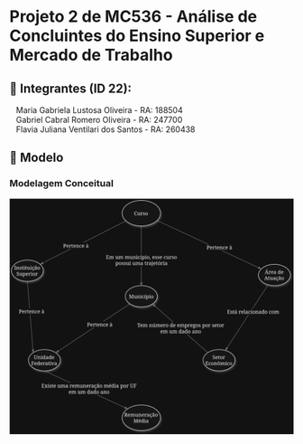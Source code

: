 # Projeto 2 de MC536 - Análise de Concluintes do Ensino Superior e Mercado de Trabalho

## 👥 Integrantes (ID 22):  
&nbsp;&nbsp;&nbsp;Maria Gabriela Lustosa Oliveira - RA: 188504  
&nbsp;&nbsp;&nbsp;Gabriel Cabral Romero Oliveira - RA: 247700  
&nbsp;&nbsp;&nbsp;Flavia Juliana Ventilari dos Santos - RA: 260438     


<h2 id="modelo">🧠 Modelo</h2>

### Modelagem Conceitual

![Preview do Modelo por Grafos](/models/projeto_neo4j.svg)
